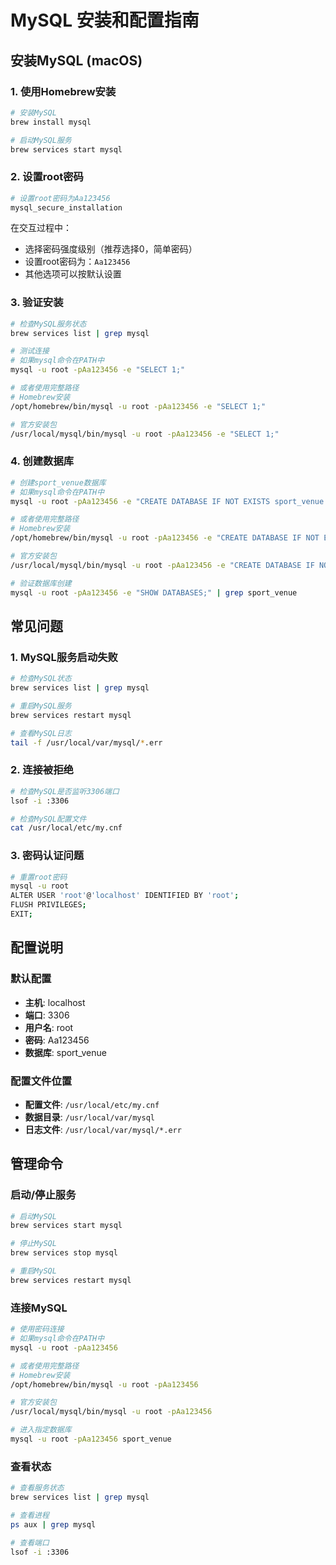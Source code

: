 # MySQL 安装和配置指南

## 安装MySQL (macOS)

### 1. 使用Homebrew安装
```bash
# 安装MySQL
brew install mysql

# 启动MySQL服务
brew services start mysql
```

### 2. 设置root密码
```bash
# 设置root密码为Aa123456
mysql_secure_installation
```

在交互过程中：
- 选择密码强度级别（推荐选择0，简单密码）
- 设置root密码为：`Aa123456`
- 其他选项可以按默认设置

### 3. 验证安装
```bash
# 检查MySQL服务状态
brew services list | grep mysql

# 测试连接
# 如果mysql命令在PATH中
mysql -u root -pAa123456 -e "SELECT 1;"

# 或者使用完整路径
# Homebrew安装
/opt/homebrew/bin/mysql -u root -pAa123456 -e "SELECT 1;"

# 官方安装包
/usr/local/mysql/bin/mysql -u root -pAa123456 -e "SELECT 1;"
```

### 4. 创建数据库
```bash
# 创建sport_venue数据库
# 如果mysql命令在PATH中
mysql -u root -pAa123456 -e "CREATE DATABASE IF NOT EXISTS sport_venue CHARACTER SET utf8mb4 COLLATE utf8mb4_unicode_ci;"

# 或者使用完整路径
# Homebrew安装
/opt/homebrew/bin/mysql -u root -pAa123456 -e "CREATE DATABASE IF NOT EXISTS sport_venue CHARACTER SET utf8mb4 COLLATE utf8mb4_unicode_ci;"

# 官方安装包
/usr/local/mysql/bin/mysql -u root -pAa123456 -e "CREATE DATABASE IF NOT EXISTS sport_venue CHARACTER SET utf8mb4 COLLATE utf8mb4_unicode_ci;"

# 验证数据库创建
mysql -u root -pAa123456 -e "SHOW DATABASES;" | grep sport_venue
```

## 常见问题

### 1. MySQL服务启动失败
```bash
# 检查MySQL状态
brew services list | grep mysql

# 重启MySQL服务
brew services restart mysql

# 查看MySQL日志
tail -f /usr/local/var/mysql/*.err
```

### 2. 连接被拒绝
```bash
# 检查MySQL是否监听3306端口
lsof -i :3306

# 检查MySQL配置文件
cat /usr/local/etc/my.cnf
```

### 3. 密码认证问题
```bash
# 重置root密码
mysql -u root
ALTER USER 'root'@'localhost' IDENTIFIED BY 'root';
FLUSH PRIVILEGES;
EXIT;
```

## 配置说明

### 默认配置
- **主机**: localhost
- **端口**: 3306
- **用户名**: root
- **密码**: Aa123456
- **数据库**: sport_venue

### 配置文件位置
- **配置文件**: `/usr/local/etc/my.cnf`
- **数据目录**: `/usr/local/var/mysql`
- **日志文件**: `/usr/local/var/mysql/*.err`

## 管理命令

### 启动/停止服务
```bash
# 启动MySQL
brew services start mysql

# 停止MySQL
brew services stop mysql

# 重启MySQL
brew services restart mysql
```

### 连接MySQL
```bash
# 使用密码连接
# 如果mysql命令在PATH中
mysql -u root -pAa123456

# 或者使用完整路径
# Homebrew安装
/opt/homebrew/bin/mysql -u root -pAa123456

# 官方安装包
/usr/local/mysql/bin/mysql -u root -pAa123456

# 进入指定数据库
mysql -u root -pAa123456 sport_venue
```

### 查看状态
```bash
# 查看服务状态
brew services list | grep mysql

# 查看进程
ps aux | grep mysql

# 查看端口
lsof -i :3306
``` 